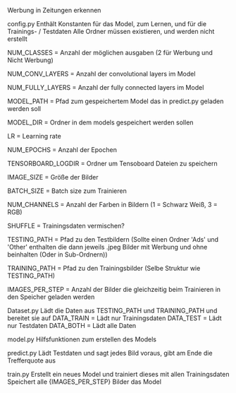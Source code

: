 Werbung in Zeitungen erkennen

config.py
Enthält Konstanten für das Model, zum Lernen, und für die Trainings- / Testdaten
Alle Ordner müssen existieren, und werden nicht erstellt

NUM_CLASSES = Anzahl der möglichen ausgaben (2 für Werbung und Nicht Werbung)

NUM_CONV_LAYERS = Anzahl der convolutional layers im Model

NUM_FULLY_LAYERS = Anzahl der fully connected layers im Model

MODEL_PATH = Pfad zum gespeichertem Model das in predict.py geladen werden soll

MODEL_DIR = Ordner in dem models gespeichert werden sollen


LR = Learning rate

NUM_EPOCHS = Anzahl der Epochen

TENSORBOARD_LOGDIR = Ordner um Tensoboard Dateien zu speichern


IMAGE_SIZE = Größe der Bilder

BATCH_SIZE = Batch size zum Trainieren

NUM_CHANNELS = Anzahl der Farben in Bildern (1 = Schwarz Weiß, 3 = RGB)

SHUFFLE = Trainingsdaten vermischen?

TESTING_PATH = Pfad zu den Testbildern (Sollte einen Ordner 'Ads' und 'Other' enthalten die dann jeweils .jpeg Bilder mit Werbung und ohne beinhalten (Oder in Sub-Ordnern))

TRAINING_PATH = Pfad zu den Trainingsbilder (Selbe Struktur wie TESTING_PATH)

IMAGES_PER_STEP = Anzahl der Bilder die gleichzeitig beim Trainieren in den Speicher geladen werden


Dataset.py
Lädt die Daten aus TESTING_PATH und TRAINING_PATH und bereitet sie auf
DATA_TRAIN = Lädt nur Trainingsdaten
DATA_TEST = Lädt nur Testdaten
DATA_BOTH = Lädt alle Daten

model.py
Hilfsfunktionen zum erstellen des Models

predict.py
Lädt Testdaten und sagt jedes Bild voraus, gibt am Ende die Trefferquote aus

train.py
Erstellt ein neues Model und trainiert dieses mit allen Trainingsdaten
Speichert alle {IMAGES_PER_STEP} Bilder das Model
